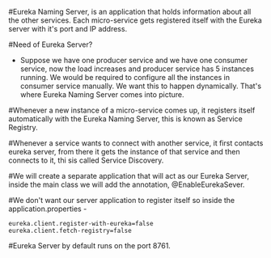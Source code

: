 #Eureka Naming Server, is an application that holds information about all the other services. Each
	micro-service gets registered itself with the Eureka server with it's port and IP address. 
	
#Need of Eureka Server?
 - Suppose we have one producer service and we have one consumer service, now the load increases and 
   producer service has 5 instances running. We would be required to configure all the instances in consumer
   service manually. We want this to happen dynamically. That's where Eureka Naming Server comes into picture.
   
#Whenever a new instance of a micro-service comes up, it registers itself automatically with the 
   Eureka Naming Server, this is known as Service Registry.
   
#Whenever a service wants to connect with another service, it first contacts eureka server,
   from there it gets the instance of that service and then connects to it, thi sis called
   Service Discovery.
   
#We will create a separate application that will act as our Eureka Server, inside the main class
   we will add the annotation, @EnableEurekaSever. 
   
#We don't want our server application to register itself so inside the application.properties - 
	
	eureka.client.register-with-eureka=false
	eureka.client.fetch-registry=false   
   
#Eureka Server by default runs on the port 8761.   
	